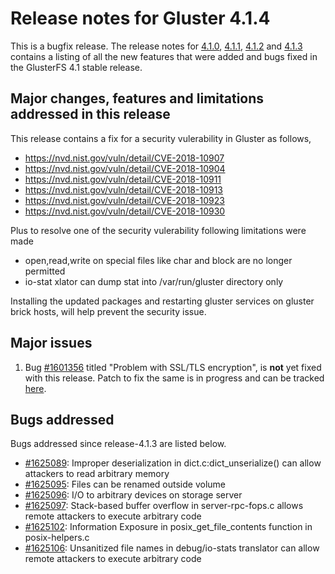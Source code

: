 # Release notes for Gluster 4.1.4

This is a bugfix release. The release notes for [4.1.0](4.1.0.md),
 [4.1.1](4.1.1.md), [4.1.2](4.1.2.md) and [4.1.3](4.1.3.md) contains a
listing of all the new features that were added and bugs fixed in the
GlusterFS 4.1 stable release.

## Major changes, features and limitations addressed in this release

This release contains a fix for a security vulerability in Gluster as follows,
- https://nvd.nist.gov/vuln/detail/CVE-2018-10907
- https://nvd.nist.gov/vuln/detail/CVE-2018-10904
- https://nvd.nist.gov/vuln/detail/CVE-2018-10911
- https://nvd.nist.gov/vuln/detail/CVE-2018-10913
- https://nvd.nist.gov/vuln/detail/CVE-2018-10923
- https://nvd.nist.gov/vuln/detail/CVE-2018-10930

Plus to resolve one of the security vulerability following limitations were made
- open,read,write on special files like char and block are no longer permitted
- io-stat xlator can dump stat into /var/run/gluster directory only

Installing the updated packages and restarting gluster services on gluster
brick hosts, will help prevent the security issue.

## Major issues

1. Bug [#1601356](https://bugzilla.redhat.com/show_bug.cgi?id=1601356) titled "Problem with SSL/TLS encryption",
is **not** yet fixed with this release. Patch to fix the same is in progress and
can be tracked [here](https://review.gluster.org/c/glusterfs/+/20993).

## Bugs addressed

Bugs addressed since release-4.1.3 are listed below.

- [#1625089](https://bugzilla.redhat.com/1625089): Improper deserialization in dict.c:dict_unserialize() can allow attackers to read arbitrary memory
- [#1625095](https://bugzilla.redhat.com/1625095): Files can be renamed outside volume
- [#1625096](https://bugzilla.redhat.com/1625096): I/O to arbitrary devices on storage server
- [#1625097](https://bugzilla.redhat.com/1625097): Stack-based buffer overflow in server-rpc-fops.c allows remote attackers to execute arbitrary code
- [#1625102](https://bugzilla.redhat.com/1625102):  Information Exposure in posix_get_file_contents function in posix-helpers.c
- [#1625106](https://bugzilla.redhat.com/1625106): Unsanitized file names in debug/io-stats translator can allow remote attackers to execute arbitrary code

